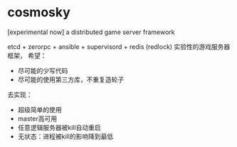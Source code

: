 # cosmosky
[experimental now]
a distributed game server framework


etcd + zerorpc + ansible + supervisord + redis (redlock)
实验性的游戏服务器框架，
希望：

* 尽可能的少写代码
* 尽可能的使用第三方库，不重复造轮子

去实现：

* 超级简单的使用
* master高可用
* 任意逻辑服务器被kill自动重启
* 无状态：进程被kill的影响降到最低
